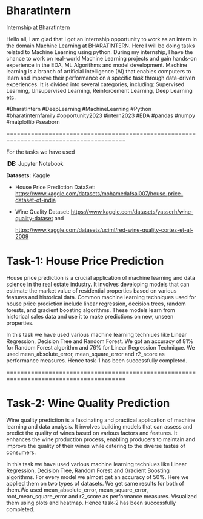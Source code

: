 # BharatIntern

Internship at BharatIntern

Hello all,
    I am glad that i got an internship opportunity to work as an intern in the domain Machine Learning at BHARATINTERN. Here I will be doing tasks related to Machine Learning using python.
	During my internship, I have the chance to work on real-world Machine Learning projects and gain hands-on experience in the EDA, ML Algorithms and model development.
	Machine learning is a branch of artificial intelligence (AI) that enables computers to learn and improve their performance on a specific task through data-driven experiences. It is divided into several categories, including: Supervised Learning, Unsupervised Learning, Reinforcement Learning, Deep Learning etc.
	
 #BharatIntern #DeepLearning #MachineLearning #Python #bharatinternfamily #opportunity2023 #intern2023 #EDA #pandas #numpy #matplotlib #seaborn

========================================================================================

For the tasks we have used

**IDE:** Jupyter Notebook

**Datasets:** Kaggle

* House Price Prediction DataSet: https://www.kaggle.com/datasets/mohamedafsal007/house-price-dataset-of-india
  
* Wine Quality Dataset: https://www.kaggle.com/datasets/yasserh/wine-quality-dataset and

    https://www.kaggle.com/datasets/uciml/red-wine-quality-cortez-et-al-2009
      
# Task-1: House Price Prediction
   House price prediction is a crucial application of machine learning and data science in the real estate industry. It involves developing models that can estimate the market value of residential properties based on various features and historical data. Common machine learning techniques used for house price prediction include linear regression, decision trees, random forests, and gradient boosting algorithms. These models learn from historical sales data and use it to make predictions on new, unseen properties.

In this task we have used various machine learning techniues like Linear Regression, Decision Tree and Random Forest. We got an accuracy of 81% for Random Forest algorithm and 76% for Linear Regression Technique. We used mean_absolute_error, mean_square_error and r2_score as performance measures. Hence task-1 has been successfully completed.

========================================================================================

# Task-2: Wine Quality Prediction
   Wine quality prediction is a fascinating and practical application of machine learning and data analysis. It involves building models that can assess and predict the quality of wines based on various factors and features. It enhances the wine production process, enabling producers to maintain and improve the quality of their wines while catering to the diverse tastes of consumers.

In this task we have used various machine learning techniues like Linear Regression, Decision Tree, Random Forest and Gradient Boosting algorithms. For every model we almost get an accuracy of 50%. Here we applied them on two types of datasets. We get same results for both of them.We used mean_absolute_error, mean_square_error, root_mean_square_error and r2_score as performance measures. Visualized them using plots and heatmap. Hence task-2 has been successfully completed.
